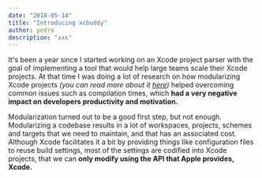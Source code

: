 ```yaml
---
date: "2018-05-14"
title: "Introducing xcbuddy"
author: pedro
description: "xxx"
---
```


It's been a year since I started working on an Xcode project parser with the goal of implementing a tool that would help large teams scale their Xcode projects. At that time I was doing a lot of research on how modularizing Xcode projects _(you can read more about it [here](https://github.com/pepibumur/microfeatures-guidelines))_ helped overcoming common issues such as compilation times, which **had a very negative impact on developers productivity and motivation.**

Modularization turned out to be a good first step, but not enough. Modularizing a codebase results in a lot of workspaces, projects, schemes and targets that we need to maintain, and that has an associated cost. Although Xcode facilitates it a bit by providing things like configuration files to reuse build settings, most of the settings are codified into Xcode projects, that we can **only modify using the API that Apple provides, Xcode.**

<!-- // Modularizing a codebase comes with some heavy maintenance costs that -->
